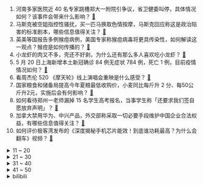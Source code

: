 1. 河南多家医院近 40 名专家跳槽郑大一附院引争议，省卫健委叫停，具体情况如何？该事件会带来什么影响？ [:link:](https://www.zhihu.com/question/533787037)
2. 马斯克被空姐指控性骚扰，买一匹马换取色情按摩，马斯克回应称这是政治陷害的标准剧本，哪些信息值得关注？ [:link:](https://www.zhihu.com/question/533725354)
3. 英美等国报告多例猴痘病例，美国专家称猴痘病毒将更具传染性，如何解读这一观点？猴痘是如何传播的？ [:link:](https://www.zhihu.com/question/533695041)
4. 小龙虾的肉又不多，壳还不好剥，为什么还有那么多人喜欢吃小龙虾？ [:link:](https://www.zhihu.com/question/523789322)
5. 5 月 20 日上海新增本土新冠确诊 84 例无症状 784 例，死亡 1 例，目前疫情情况如何？ [:link:](https://www.zhihu.com/question/533831830)
6. 看周杰伦 520 《摩天轮》线上演唱会重映是什么感受？ [:link:](https://www.zhihu.com/question/533790358)
7. 国家粮食和储备局提高今年夏粮最低收购价，小麦同比每斤升 2 分、每50公斤升2元，实施后会有何影响？ [:link:](https://www.zhihu.com/question/533632270)
8. 如何看待郑州一老师漏掉 15 名学生高考报名，当事学生称「还要求我们签自愿放弃声明」？ [:link:](https://www.zhihu.com/question/533632683)
9. 加拿大禁用华为、中兴产品，外交部称采取一切必要手段维护中国企业合法权益，有哪些信息值得关注？ [:link:](https://www.zhihu.com/question/533763965)
10. 如何评价极客湾发布的《深度揭秘手机芯片能效！到底谁功耗最高？为什么会翻车》视频？ [:link:](https://www.zhihu.com/question/533638579)
<details>
<summary>11 ~ 20</summary>

11. 美国人用的Windows系统是正版还是盗版？ [:link:](https://www.zhihu.com/question/517087481)
12. 2022 年第一季度全国招聘大于求职的 100 个职业排行发布，这一排行反映了哪些现象？ [:link:](https://www.zhihu.com/question/533365757)
13. 莫奈，毕加索，马蒂斯，梵高，高更去考央美造型，谁能拿第一？ [:link:](https://www.zhihu.com/question/359546840)
14. 拜登 5 月 20 日起访韩日，此举具有哪些意义？ [:link:](https://www.zhihu.com/question/530480127)
15. 被领导当众评价“做人老实，能力水平不优秀，一般”感觉丢人，请问以后在单位该以何种心态去工作？ [:link:](https://www.zhihu.com/question/517907755)
16. 比亚迪「海豹」官图发布，预售价 22-28 万左右，怎么评价它的设计风格？这款车还有哪些亮点值得关注？ [:link:](https://www.zhihu.com/question/525068954)
17. 在唐朝以后，为什么中华帝国从此由盛转衰，逐步走向封闭、内卷？ [:link:](https://www.zhihu.com/question/317680659)
18. 小米手环 7 正式官宣将于 5 月 24 日发布，你都有哪些期待？ [:link:](https://www.zhihu.com/question/533694650)
19. 俄方称已完全控制亚速钢铁厂，共有 2439 名乌武装人员投降，双方下一步争夺重点是什么？ [:link:](https://www.zhihu.com/question/533831571)
20. 有意识地刻意地让自己蜕变和成长，有意识地刻意地改善自己，这个想法正常吗? [:link:](https://www.zhihu.com/question/530675396)
</details>
<details>
<summary>21 ~ 30</summary>

21. 为什么烤肉时烤盘上要铺上锡纸？有什么作用呢？ [:link:](https://www.zhihu.com/question/532641406)
22. 高考会比平时考试简单吗？ [:link:](https://www.zhihu.com/question/525384255)
23. 阅读完一本书，怎么知道自己到底吸收了多少？ [:link:](https://www.zhihu.com/question/533564255)
24. 2022 年 MSI 季中冠军赛 G2 1:0 RNG，对抗赛首日 2 连胜，如何评价这场比赛？ [:link:](https://www.zhihu.com/question/533787873)
25. 《爱，死亡和机器人》第三季你最喜欢哪个故事设定？ [:link:](https://www.zhihu.com/question/533564212)
26. 如何看待江苏女子术后 5 年从咽部拔出 54 厘米长钢丝，院方表示「考虑到患者情绪术后未告知」? [:link:](https://www.zhihu.com/question/533623248)
27. 女孩子真的对 520 这个日子特别的在意吗，是一定要过的吗？ [:link:](https://www.zhihu.com/question/460464428)
28. 2021 年城镇非私营单位就业人员平均工资 106837 元，IT 业平均工资最高，哪些信息值得关注？ [:link:](https://www.zhihu.com/question/533782076)
29. 俄军第五代战机苏-57 已参加在乌克兰的特别军事行动，苏-57 有哪些特点？作战能力如何？ [:link:](https://www.zhihu.com/question/533734005)
30. 媒体称腾讯体育大裁员，六大业务组被裁撤，这意味着什么？会对体育传媒行业带来哪些影响？ [:link:](https://www.zhihu.com/question/533656490)
</details>
<details>
<summary>31 ~ 40</summary>

31. 如何看待 5 月 20 日 A 股大盘暴涨？ [:link:](https://www.zhihu.com/question/533637844)
32. 如何评价「浪姐 3」《乘风破浪》第一期？ [:link:](https://www.zhihu.com/question/533711341)
33. 如何看待荣耀70 系列全系搭载 IMX800 传感器？这会拉高中端手机影像体验的门槛吗？ [:link:](https://www.zhihu.com/question/533797534)
34. 《英雄联盟》猩红收割者已成为国服/韩服 T5 级英雄，他当下的问题是什么？ [:link:](https://www.zhihu.com/question/529570476)
35. 为什么猫走路总是悄无声息，而狗走路就能听到声音？ [:link:](https://www.zhihu.com/question/533142688)
36. NASA局长声称，中国航天虽然取得惊人成就，但航天技术都是「剽窃」美国的，如何看待这一言论？ [:link:](https://www.zhihu.com/question/533603925)
37. 小满是夏季的第二个节气，描写小满节气的诗词有哪些？ [:link:](https://www.zhihu.com/question/460589528)
38. 如何看待顿巴斯决战? [:link:](https://www.zhihu.com/question/527033208)
39. 人活着，什么是最重要的？ [:link:](https://www.zhihu.com/question/527061102)
40. 5 月 20 日央行公布 5 年期 LPR 降至 4.45% ，对刺激经济有多大作用？ [:link:](https://www.zhihu.com/question/533715197)
</details>
<details>
<summary>41 ~ 50</summary>

41. 5 月 20 日北京新增 58 例本土确诊和 12 例本土无症状，目前疫情情况如何？ [:link:](https://www.zhihu.com/question/533832097)
42. 2022 年的小满遇上「5·21」，你有哪些话想对 TA 说？又有哪些计划和安排？ [:link:](https://www.zhihu.com/question/533812851)
43. 世卫组织称「全球已发现约 80 例猴痘病例，还有 50 例待确认病例」，该如何防范？重点是什么？ [:link:](https://www.zhihu.com/question/533830709)
44. 如何评价电视剧《重生之门》大结局？ [:link:](https://www.zhihu.com/question/533649741)
45. 热水器需要定期清洗吗？ [:link:](https://www.zhihu.com/question/47808703)
46. 为什么泡茶讲究水质，冲咖啡不讲究呢？ [:link:](https://www.zhihu.com/question/532955251)
47. 有哪些重要却容易忽视的卫生习惯？ [:link:](https://www.zhihu.com/question/23229992)
48. 小鹏汽车回应解约应届生，称系个别部门岗位调整所致，应届生遇到公司单方毁约该如何维权？ [:link:](https://www.zhihu.com/question/533551575)
49. 初一初二的努力是否有意义？ [:link:](https://www.zhihu.com/question/533146198)
50. 问问在上大学的学姐学长们，高考之后那个暑假是怎么度过的呀? [:link:](https://www.zhihu.com/question/533561660)
</details><details>
<summary>bilibili</summary>

1. 《 爷 爷 拯 救 不 完 了 》 [:link:](//www.bilibili.com/video/BV1i54y1Z76t)
2. 坏人2 [:link:](//www.bilibili.com/video/BV1Ev4y1A7EC)
3. 深度揭秘手机芯片能效！到底谁功耗最高？为什么会翻车？ [:link:](//www.bilibili.com/video/BV1z54y1Z7pr)
4. 做出来之后玩了四个小时 愣是没舍得吃 [:link:](//www.bilibili.com/video/BV1ha411J7K4)
5. 这玩意儿我能连吃3碗，但为什么没几个人知道？ [:link:](//www.bilibili.com/video/BV11g411d716)
6. 我 反 对 这 门 婚 事 ！ [:link:](//www.bilibili.com/video/BV1CS4y1B7mW)
7. 没错！我们是全世界最土的人！！！ [:link:](//www.bilibili.com/video/BV1At4y147ri)
8. 《原神》2.7版本PV：「荒梦藏虞渊」 [:link:](//www.bilibili.com/video/BV18F411L7Nj)
9. 怎么办啊！我被求婚了！ [:link:](//www.bilibili.com/video/BV17T4y1z7gB)
10. “为什么他们都在笑，我却哭成了狗...” [:link:](//www.bilibili.com/video/BV1jT4y1z7dg)
<details>
<summary>11 ~ 20</summary>

11. 精彩！！全球通关率1.4%，在虚无世界寻找*存在*的意义，你从未见过的俄罗斯超现实主义游戏-《pathologic》 [:link:](//www.bilibili.com/video/BV1N34y1E7kU)
12. 看完世界最大渲染赛，我人没了…… [:link:](//www.bilibili.com/video/BV1QR4y1c7Zr)
13. 约尔太太今天约会♥ [:link:](//www.bilibili.com/video/BV11g411d7TW)
14. 【520 仨 人 全 破 防 了】 [:link:](//www.bilibili.com/video/BV1cU4y1U7mp)
15. 【花泽香菜自投稿】恋爱循环，再来一遍！ [:link:](//www.bilibili.com/video/BV1dR4y1c7qi)
16. 到底是有多残忍，才会把狗放到16楼外墙？！ [:link:](//www.bilibili.com/video/BV1zF411L7sr)
17. 【暴走大事件第九季】01 暴走大事件进入元宇宙时代，有痔之士痛诉非人遭遇 [:link:](//www.bilibili.com/video/BV1ig411d7Q8)
18. 拜托！这样玩真的超酷好吗 [:link:](//www.bilibili.com/video/BV1Du41167Us)
19. “什么叫阿尼亚真人.ver啊”（战术后仰 [:link:](//www.bilibili.com/video/BV1Uu41167YC)
20. 【warma】我奇怪的朋友做出来的更奇怪的游戏 [:link:](//www.bilibili.com/video/BV1M3411P7H6)
</details>
<details>
<summary>21 ~ 30</summary>

21. 东北麻辣烫店里的炸串也太好炫了，老板竟然是浙大博士！ [:link:](//www.bilibili.com/video/BV1kg411d7rg)
22. 富二代和财神比钱多，一顿火锅花掉一千万，经典港剧《天降财神》 [:link:](//www.bilibili.com/video/BV14B4y197qG)
23. “可 爱 暴 击！” [:link:](//www.bilibili.com/video/BV1et4y1W7EM)
24. 骑行西藏阿里，一天之内两次遭遇暴风雪，夜晚在大山中独自露营 [:link:](//www.bilibili.com/video/BV1tv4y1N7vB)
25. 我从未见过如此之滑之人 [:link:](//www.bilibili.com/video/BV1hU4y1m7wn)
26. 没有一个镜头是多余的 [:link:](//www.bilibili.com/video/BV1Tr4y1b7q3)
27. 《猫之城》重构曲「Cry High」正式发布，6月2日【重构测试】即将开启！ [:link:](//www.bilibili.com/video/BV1Tr4y147eR)
28. 今天村里饭店随便吃一点 [:link:](//www.bilibili.com/video/BV1mt4y1x7ZQ)
29. 整活！花一万块让女友闭嘴24小时？用她的贵妇香水喷球鞋她会破防吗！ [:link:](//www.bilibili.com/video/BV18Y4y1t77f)
30. 千万不能问女朋友和兄弟这些问题！！ [:link:](//www.bilibili.com/video/BV1MT4y1z7bZ)
</details>
<details>
<summary>31 ~ 40</summary>

31. 废 话 连 篇 [:link:](//www.bilibili.com/video/BV1Nv4y1A7R1)
32. 对方球员：裁判，他开挂【阅片无数Ⅱ 45】 [:link:](//www.bilibili.com/video/BV1ku41167Pw)
33. 十年网龄才知道的CF地图，还记得当年的穿越火线是什么样子吗？（CF地图篇1） [:link:](//www.bilibili.com/video/BV1Q3411A7TK)
34. 【随机演奏】绝对音感两人组在线听歌识曲！#12 [:link:](//www.bilibili.com/video/BV1q54y1Z7bZ)
35. 【渊默行动18】盐风溶洞 摆完挂机 简单好抄（日替更新至5.21遗弃地块8） [:link:](//www.bilibili.com/video/BV15Y411F7qC)
36. 爹，要不别转头了，扛不住啊！！ [:link:](//www.bilibili.com/video/BV1L3411P7xo)
37. 【时代少年团】拍摄间隙 TNT小游戏日常 [:link:](//www.bilibili.com/video/BV1Zr4y1x7We)
38. 死亡不是终点，遗忘才是。 [:link:](//www.bilibili.com/video/BV1uR4y1w7km)
39. 有些人，一旦错过就不在 [:link:](//www.bilibili.com/video/BV1JF411L7zw)
40. 大爷说这幅最好看，说这是画了两个小年轻在处对象哈哈 [:link:](//www.bilibili.com/video/BV1zB4y1y7Sf)
</details>
<details>
<summary>41 ~ 50</summary>

41. 云 南 战 车 [:link:](//www.bilibili.com/video/BV1DZ4y187yQ)
42. 《 卷 死 自 己 》 [:link:](//www.bilibili.com/video/BV1At4y1x7n9)
43. 【追光者】在那个没有CAD的年代，他的手稿堪比“印刷” [:link:](//www.bilibili.com/video/BV1hB4y197NW)
44. 我 是 主 E 的 [:link:](//www.bilibili.com/video/BV1gY411F7Nz)
45. 【中英字幕】博士霉 Taylor Swift 在纽约大学2022届毕业典礼完整演讲！ [:link:](//www.bilibili.com/video/BV1rZ4y187ZE)
46. 如何对付爱贪小便宜的人 [:link:](//www.bilibili.com/video/BV1kF411L7bN)
47. 死去的游戏突然攻击我！《宅男的人间冒险》新DLC全新内容！（又名《少年的人间奇遇》） [:link:](//www.bilibili.com/video/BV1Yt4y1x7AC)
48. 【罗翔】结核病人上学记，学生可以告学校吗？ [:link:](//www.bilibili.com/video/BV1TR4y1w716)
49. 艺术生做核酸展示身手，个个生怀绝技，眼前一亮！！ [:link:](//www.bilibili.com/video/BV1ma411J7nb)
50. 二本学校出来的人，后来怎么样了？ [:link:](//www.bilibili.com/video/BV1qU4y117vC)
</details>
<details>
<summary>51 ~ 60</summary>

51. 骂骂咧咧地夸这种铁线莲 [:link:](//www.bilibili.com/video/BV1CZ4y187F1)
52. 沉浸式体验已婚男人过520 [:link:](//www.bilibili.com/video/BV1yg411d7xL)
53. 芬兰家人被广式早茶震惊住了！广式肠粉叉烧包狂啃到停不下嘴，皮蛋瘦肉粥吃到底朝天！干饭人差点撑坏！ [:link:](//www.bilibili.com/video/BV1Nt4y147ab)
54. 我 是 日 本 的 [:link:](//www.bilibili.com/video/BV1wY4y1k7nq)
55. 转生成为姐姐之短发刚刚好 [:link:](//www.bilibili.com/video/BV1LT4y1z7eM)
56. 长大后发现，这么棒的台词越来越少了 [:link:](//www.bilibili.com/video/BV1k3411A7kc)
57. 查重率99％ [:link:](//www.bilibili.com/video/BV18Z4y187s8)
58. 【危机合约】“渊默行动”盐风溶洞18镀层+日替（含高配） 全关卡平民攻略大合集！阵容平民+低练度+语音详解的愉悦攻略！《明日方舟》（更新中）|魔法Zc目录 [:link:](//www.bilibili.com/video/BV1a5411R7Fr)
59. 【阿斗】末日求生，游戏赌命！这部日剧黑马我不许你还没看过《弥留之国的爱丽丝》P2 [:link:](//www.bilibili.com/video/BV1u34y1E7N5)
60. 张某侮辱、诋毁袁隆平院士，一审宣判！ [:link:](//www.bilibili.com/video/BV1Na411n7TY)
</details>
<details>
<summary>61 ~ 70</summary>

61. 警校生：那就祝各位前程似“警”，一生平安。 [:link:](//www.bilibili.com/video/BV1za4117754)
62. 那个24次卧底毒窝的警察，遗体被发现时结满白霜，眼睛始终闭不上 [:link:](//www.bilibili.com/video/BV1kg411d7XC)
63. B站首个『我是云南的 』 改编 “宏伟大气”国风说唱✔ [:link:](//www.bilibili.com/video/BV1o3411A7Bc)
64. 分手是从一次惊喜开始的 [:link:](//www.bilibili.com/video/BV1XR4y1c7hm)
65. 挑战翻拍冬奥二十四节气舞蹈片，究竟有多难？ [:link:](//www.bilibili.com/video/BV1DS4y1B76B)
66. 现场见证 "勇士西部决赛" 金色海洋重现！现场震撼！大胜独行侠！ [:link:](//www.bilibili.com/video/BV1Q3411A7CH)
67. 【原神】 长 草 人 .exe [:link:](//www.bilibili.com/video/BV1hv4y1N7Kb)
68. 我 是 芜 湖 的 [:link:](//www.bilibili.com/video/BV1x3411P7hd)
69. 秘鲁美食竟有荷兰猪和草泥马肉！真的好吃吗？ [:link:](//www.bilibili.com/video/BV1xu41167sv)
70. 如果武功秘籍破损怎么办？ [:link:](//www.bilibili.com/video/BV1Xu41167aF)
</details>
<details>
<summary>71 ~ 80</summary>

71. 青年被困传销组织扔人民币求救，市民捡到后报警获救！ [:link:](//www.bilibili.com/video/BV1KY411F7yA)
72. 30+连败赏金猎人？我能创造历史吗？ [:link:](//www.bilibili.com/video/BV19t4y1x7sr)
73. 《玫瑰花的葬礼》，但是废话文学 [:link:](//www.bilibili.com/video/BV12Z4y187eV)
74. 除了学习，没什么是大学生不感兴趣的 [:link:](//www.bilibili.com/video/BV16B4y1971U)
75. 全文都看不懂，七选五次次满分 [:link:](//www.bilibili.com/video/BV1dY411c7Dj)
76. 同一个动作，不同效果 [:link:](//www.bilibili.com/video/BV1iv4y1N7Am)
77. 关于我用MC做作业，被全班公开，还被老师分享到了朋友圈这件事 [:link:](//www.bilibili.com/video/BV19Y411c7p9)
78. 《 不 醒 人 室 》 [:link:](//www.bilibili.com/video/BV1at4y1x7D3)
79. 在吗？理发师？整个容～ [:link:](//www.bilibili.com/video/BV1rB4y197gE)
80. 大家误会我了，不是总吃汉堡的。 [:link:](//www.bilibili.com/video/BV1zR4y1c7XD)
</details>
<details>
<summary>81 ~ 90</summary>

81. 绑架脸着地 [:link:](//www.bilibili.com/video/BV1V3411P7Qs)
82. 你以为的爱其实图谋已久～ [:link:](//www.bilibili.com/video/BV1tU4y1172q)
83. 孙策这个马车也太长了吧 [:link:](//www.bilibili.com/video/BV1Xu41167vp)
84. 名场面制造机，享誉世界三十年！经典港片《赌侠》 [:link:](//www.bilibili.com/video/BV1pv4y1A7M8)
85. 运动会上，学生穿玩偶服突然上台和校领导挨个握手。满满的压迫感…… [:link:](//www.bilibili.com/video/BV1tT4y1B7kn)
86. 【原神手书】魈 - 游生梦死 [:link:](//www.bilibili.com/video/BV1y3411N7r3)
87. 你好，我叫大黄 [:link:](//www.bilibili.com/video/BV1k3411A7ez)
88. 我 是 反 恐 的 [:link:](//www.bilibili.com/video/BV1Fa411n7Ge)
89. 漠叔找剧组误入青楼，在这胭花之地百口难辩 [:link:](//www.bilibili.com/video/BV1yZ4y187jQ)
90. 逛一圈海鲜批发市场，买一条顶级深海鱼，好吃到炸 [:link:](//www.bilibili.com/video/BV1da411f7s3)
</details>
<details>
<summary>91 ~ 100</summary>

91. 我 是 B 站 颜 值 区 的 [:link:](//www.bilibili.com/video/BV1M5411R7XS)
92. 真香呀 [:link:](//www.bilibili.com/video/BV1eF411L7CF)
93. 救场能力才是考验主持人的关键？最后一段你都看到了哪些主持人神级救场的影子？ [:link:](//www.bilibili.com/video/BV1yU4y1m79E)
94. 学生普遍压力大抑郁率高，是因为脆弱矫情经不起挫折吗？ [:link:](//www.bilibili.com/video/BV1it4y1W75n)
95. 《新游记》：求求这些明星别再“致敬”打工人了 [:link:](//www.bilibili.com/video/BV1z54y1Z7op)
96. 【咬人猫】女仆换装！ 你选哪个？❤️女主角育成计划 [:link:](//www.bilibili.com/video/BV19r4y1x7nk)
97. 百乐juice up真的巨好用！【丸子的文具分享】 [:link:](//www.bilibili.com/video/BV1454119751)
98. 中国女人的字典里没有输！#宋雨琦 #叶舒华 #王怡人 [:link:](//www.bilibili.com/video/BV1kA4y1f7Yk)
99. 班主任的区别对待 [:link:](//www.bilibili.com/video/BV17v4y1A7aB)
100. 【花小烙】皮肤破了要不要贴创可贴？ [:link:](//www.bilibili.com/video/BV1W54y1Z7z7)
</details></details>